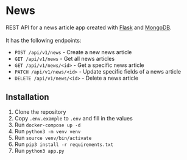 # News
REST API for a news article app created with [Flask](https://flask.palletsprojects.com/en/1.1.x/) and [MongoDB](https://www.mongodb.com/).
<br>
<br>
It has the following endpoints:
- `POST /api/v1/news` - Create a new news article
- `GET /api/v1/news` - Get all news articles
- `GET /api/v1/news/<id>` - Get a specific news article
- `PATCH /api/v1/news/<id>` - Update specific fields of a news article
- `DELETE /api/v1/news/<id>` - Delete a news article

## Installation
1. Clone the repository
2. Copy `.env.example` to `.env` and fill in the values
3. Run `docker-compose up -d`
4. Run `python3 -m venv venv`
5. Run `source venv/bin/activate`
6. Run `pip3 install -r requirements.txt`
7. Run `python3 app.py`

